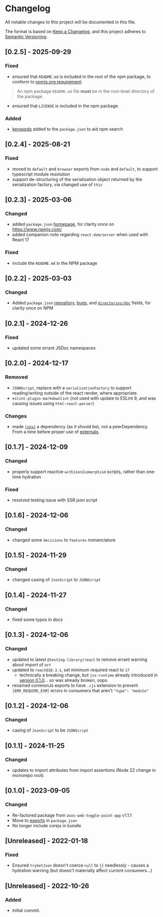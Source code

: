 # Changelog

All notable changes to this project will be documented in this file.

The format is based on [Keep a Changelog](https://keepachangelog.com/en/1.0.0/),
and this project adheres to [Semantic Versioning](https://semver.org/spec/v2.0.0.html).

## [0.2.5] - 2025-09-29

### Fixed

- ensured that `README.md` is included in the root of the npm package, to conform to [npmjs.org requirement](https://docs.npmjs.com/about-package-readme-files):
> An npm package `README.md` file **must** be in the root-level directory of the package.
- ensured that `LICENSE` is included in the npm package

### Added

- [keywords](https://docs.npmjs.com/cli/v11/configuring-npm/package-json#keywords) added to the `package.json` to aid npm search

## [0.2.4] - 2025-08-21

### Fixed

- moved to `default` and `browser` exports from `node` and `default`, to support typescript module resolution
- support de-structuring of the serialization object returned by the serialization factory, via changed use of `this`

## [0.2.3] - 2025-03-06

### Changed

- added `package.json` [homepage](https://docs.npmjs.com/cli/v11/configuring-npm/package-json#homepage), for clarity once on https://www.npmjs.com/
- added companion note regarding `react-dom/server` when used with React 17

### Fixed

- include the `README.md` in the NPM package

## [0.2.2] - 2025-03-03

### Changed

- Added `package.json` [repository](https://docs.npmjs.com/cli/v11/configuring-npm/package-json#repository), [bugs](https://docs.npmjs.com/cli/v11/configuring-npm/package-json#bugs), and [`directories/doc`](https://docs.npmjs.com/cli/v11/configuring-npm/package-json#directories) fields, for clarity once on NPM

## [0.2.1] - 2024-12-26

### Fixed

- updated some errant JSDoc namespaces

## [0.2.0] - 2024-12-17

### Removed

- `JSONScript`, replace with a `serializationFactory` to support reading/writing outside of the react render, where appropriate.
- `eslint-plugin-markdownlint` (not used with update to ESLint 9, and was causing issues using `html-react-parser`)

### Changes

- made [`jsesc`](https://github.com/mathiasbynens/jsesc) a dependency (as it should be), not a peerDependency.  From a time before proper use of [externals](https://github.com/stevenbenisek/rollup-plugin-auto-external).

## [0.1.7] - 2024-12-09

### Changed

- properly support reactive `withJsonIsomorphism` scripts, rather than one-time hydration

### Fixed

- resolved testing issue with SSR json script

## [0.1.6] - 2024-12-06

### Changed

- changed some `decisions` to `features` nomenclature 

## [0.1.5] - 2024-11-29

### Changed

- changed casing of `JsonScript` to `JSONScript`

## [0.1.4] - 2024-11-27

### Changed

- fixed some typos in docs

## [0.1.3] - 2024-12-06

### Changed

- updated to latest `@testing-library/react` to remove errant warning about import of `act`
- updated to `react@18.3.1`, set minimum required react to `17`
  - technically a breaking change, but `jsx-runtime` already introduced in [version 0.1.0](#010---2023-09-05)... so was already broken, oops.
- renamed commonJs exports to have `.cjs` extension to prevent `[ERR_REQUIRE_ESM]` errors in consumers that aren't `"type": "module"`

## [0.1.2] - 2024-12-06

### Changed

- casing of `JsonScript` to be `JSONScript`

## [0.1.1] - 2024-11-25

### Changed

- updates to import attributes from import assertions (Node 22 change in monorepo root)

## [0.1.0] - 2023-09-05

### Changed

- Re-factored package from `asos-web-toggle-point-app` v1.1.1
- Move to [exports](https://nodejs.org/api/packages.html#exports) in `package.json`
- No longer include corejs in bundle

## [Unreleased] - 2022-01-18

### Fixed

- Ensured `tryGetJson` doesn't coerce `null` to `{}` needlessly - causes a hydration warning (but doesn't materially affect current consumers...)

## [Unreleased] - 2022-10-26

### Added

- Initial commit.
